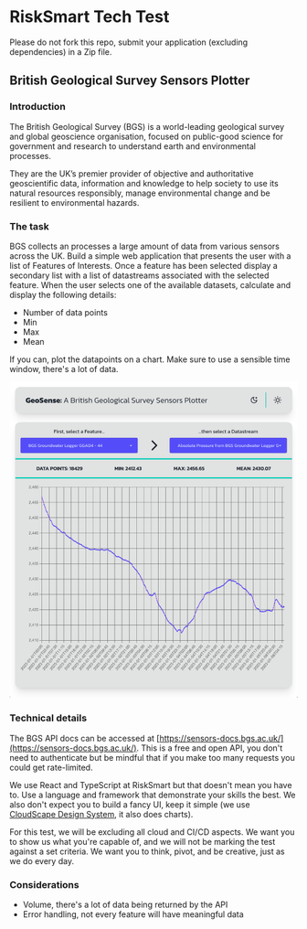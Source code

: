 # RiskSmart Tech Test

Please do not fork this repo, submit your application (excluding dependencies) in a Zip file.

## British Geological Survey Sensors Plotter

### Introduction

The British Geological Survey (BGS) is a world-leading geological survey and global geoscience organisation, focused on public-good science for government and research to understand earth and environmental processes.

They are the UK’s premier provider of objective and authoritative geoscientific data, information and knowledge to help society to use its natural resources responsibly, manage environmental change and be resilient to environmental hazards.

### The task

BGS collects an processes a large amount of data from various sensors across the UK. Build a simple web application that presents the user with a list of Features of Interests. Once a feature has been selected display a secondary list with a list of datastreams associated with the selected feature. When the user selects one of the available datasets, calculate and display the following details:

- Number of data points
- Min
- Max
- Mean

If you can, plot the datapoints on a chart. Make sure to use a sensible time window, there's a lot of data.

![An example what the app might look like](Sample.png)

### Technical details

The BGS API docs can be accessed at [https://sensors-docs.bgs.ac.uk/](https://sensors-docs.bgs.ac.uk/). This is a free and open API, you don't need to authenticate but be mindful that if you make too many requests you could get rate-limited.

We use React and TypeScript at RiskSmart but that doesn't mean you have to. Use a language and framework that demonstrate your skills the best. We also don't expect you to build a fancy UI, keep it simple (we use [CloudScape Design System](https://cloudscape.design/), it also does charts).

For this test, we will be excluding all cloud and CI/CD aspects. We want you to show us what you're capable of, and we will not be marking the test against a set criteria. We want you to think, pivot, and be creative, just as we do every day.

### Considerations

- Volume, there's a lot of data being returned by the API
- Error handling, not every feature will have meaningful data

